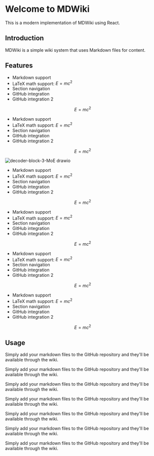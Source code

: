 # Welcome to MDWiki

This is a modern implementation of MDWiki using React.

## Introduction

MDWiki is a simple wiki system that uses Markdown files for content.

## Features

- Markdown support
- LaTeX math support: $E = mc^2$
- Section navigation
- GitHub integration
- GitHub integration 2

$$
E = mc^2
$$

- Markdown support
- LaTeX math support: $E = mc^2$
- Section navigation
- GitHub integration
- GitHub integration 2

$$
E = mc^2
$$

![decoder-block-3-MoE drawio](https://github.com/user-attachments/assets/e2746e96-0e60-4946-8106-e44bfea8b806)

- Markdown support
- LaTeX math support: $E = mc^2$
- Section navigation
- GitHub integration
- GitHub integration 2

$$
E = mc^2
$$


- Markdown support
- LaTeX math support: $E = mc^2$
- Section navigation
- GitHub integration
- GitHub integration 2

$$
E = mc^2
$$


- Markdown support
- LaTeX math support: $E = mc^2$
- Section navigation
- GitHub integration
- GitHub integration 2

$$
E = mc^2
$$



- Markdown support
- LaTeX math support: $E = mc^2$
- Section navigation
- GitHub integration
- GitHub integration 2

$$
E = mc^2
$$

## Usage

Simply add your markdown files to the GitHub repository and they'll be available through the wiki.

Simply add your markdown files to the GitHub repository and they'll be available through the wiki.

Simply add your markdown files to the GitHub repository and they'll be available through the wiki.

Simply add your markdown files to the GitHub repository and they'll be available through the wiki.

Simply add your markdown files to the GitHub repository and they'll be available through the wiki.

Simply add your markdown files to the GitHub repository and they'll be available through the wiki.


Simply add your markdown files to the GitHub repository and they'll be available through the wiki.


